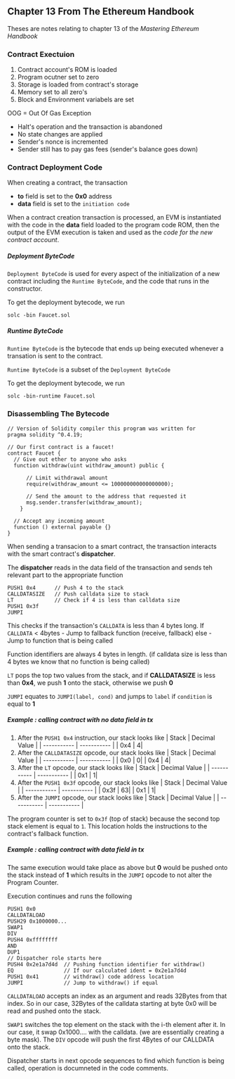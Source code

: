 ## Chapter 13 From The Ethereum Handbook
Theses are notes relating to chapter 13 of the *Mastering Ethereum Handbook*

### Contract Exectuion
1) Contract account's ROM is loaded
2) Program ocutner set to zero
3) Storage is loaded from contract's storage
4) Memory set to all zero's
5) Block and Environment variabels are set

OOG = Out Of Gas Exception
- Halt's operation and the transaction is abandoned
- No state changes are applied
- Sender's nonce is incremented
- Sender still has to pay gas fees (sender's balance goes down)

### Contract Deployment Code
When creating a contract, the transaction 
- **to** field is set to the **0x0** address
- **data** field is set to the `initiation code`

When a contract creation transaction is processed, an EVM is instantiated with the code in the **data** field loaded to the program code ROM, then the output of the EVM execution is taken and used as the *code for the new contract account*. 

##### Deployment ByteCode
`Deployment ByteCode`  is used for every aspect of the initialization of a new contract including the `Runtime ByteCode`, and the code that runs in the constructor.

To get the deployment bytecode, we run
```console
solc -bin Faucet.sol
```

##### Runtime ByteCode
`Runtime ByteCode` is the bytecode that ends up being executed whenever a transation is sent to the contract. 

`Runtime ByteCode` is a subset of the `Deployment ByteCode`

To get the deployment bytecode, we run
```console
solc -bin-runtime Faucet.sol
```

### Disassembling The Bytecode
```solidity
// Version of Solidity compiler this program was written for
pragma solidity ^0.4.19;

// Our first contract is a faucet!
contract Faucet {
  // Give out ether to anyone who asks
  function withdraw(uint withdraw_amount) public {

      // Limit withdrawal amount
      require(withdraw_amount <= 100000000000000000);

      // Send the amount to the address that requested it
      msg.sender.transfer(withdraw_amount);
    }

  // Accept any incoming amount
  function () external payable {}
}
```

When sending a transacion to a smart contract, the transaction interacts with the smart contract's **dispatcher**.

The **dispatcher** reads in the data field of the transaction and sends teh relevant part to the appropriate function

```
PUSH1 0x4      // Push 4 to the stack 
CALLDATASIZE   // Push calldata size to stack
LT             // Check if 4 is less than calldata size
PUSH1 0x3f
JUMPI
```

This checks if the transaction's `CALLDATA` is less than 4 bytes long.
If `CALLDATA` < 4bytes
	- Jump to fallback function (receive, fallback)
else 
	- Jump to function that is being called

Function identifiers are always 4 bytes in length. (if calldata size is less than 4 bytes we know that no function is being called)

`LT` pops the top two values from the stack, and if **CALLDATASIZE** is less than **0x4**, we push **1** onto the stack, otherwise we push **0**

`JUMPI` equates to `JUMPI(label, cond)` and jumps to `label` if `condition` is equal to **1**

##### Example : calling contract with no data field in tx
1) After the `PUSH1 0x4` instruction, our stack looks like
| Stack      | Decimal Value |
| ----------- | ----------- |
| 0x4 | 4|
2) After the `CALLDATASIZE` opcode, our stack looks like
| Stack      | Decimal Value |
| ----------- | ----------- |
| 0x0 | 0|
| 0x4 | 4|
3) After the `LT` opcode, our stack looks like
| Stack      | Decimal Value |
| ----------- | ----------- |
| 0x1 | 1|
4) After the `PUSH1 0x3f` opcode, our stack looks like
| Stack      | Decimal Value |
| ----------- | ----------- |
| 0x3f | 63|
| 0x1 | 1|
5) After the `JUMPI` opcode, our stack looks like
| Stack      | Decimal Value |
| ----------- | ----------- |

The program counter is set to `0x3f` (top of stack) because the second top stack element is equal to `1`. This location holds the instructions to the contract's fallback function.

##### Example : calling contract with data field in tx
The same execution would take place as above but **0** would be pushed onto the stack instead of **1** which results in the `JUMPI` opcode to not alter the Program Counter.

Execution continues and runs the following 
```
PUSH1 0x0
CALLDATALOAD
PUSH29 0x1000000...
SWAP1
DIV
PUSH4 0xffffffff
AND
DUP1
// Dispatcher role starts here
PUSH4 0x2e1a7d4d  // Pushing function identifier for withdraw() 
EQ                // If our calculated ident = 0x2e1a7d4d  
PUSH1 0x41        // withdraw() code address location
JUMPI             // Jump to withdraw() if equal
```

`CALLDATALOAD` accepts an index as an argument and reads 32Bytes from that index. So in our case, 32Bytes of the calldata starting at byte 0x0 will be read and pushed onto the stack.

`SWAP1` switches the top element on the stack with the i-th element after it. In our case, it swap 0x1000.... with the calldata. (we are essentially creating a byte mask). The `DIV` opcode will push the first 4Bytes of our CALLDATA onto the stack.

Dispatcher starts in next opcode sequences to find which function is being called, operation is documneted in the code comments.





